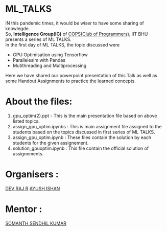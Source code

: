 # ML_TALKS

IN this pandemic times, it would be wiser to have some sharing of knowlegde.<br>
So, <B>Intelligence Group(IG)</B> of <a href ="https://www.copsiitbhu.co.in/">COPS(Club of Programmers)</a>, IIT BHU presents a series of ML TALKS.<br>
In the first day of ML TALKS, the topic discussed were 
<ul>
  <li>GPU Optimisation using Tensorflow</li> 
  <li>Parallelesim with Pandas</li> 
  <li>Mutithreading and Multiprocessing</li>
</ul>

Here we have shared our powerpoint presentation of this Talk as well as some Handout Assignments to practice the learned concepts.

# About the files:

   1.  gpu_optim(2).ppt - This is the main presentation file based on above listed topics.
   2.  assign_gpu_optim.ipynbs : This is main assignment file assigned to the students based on the topics discussed in first series of ML TALKS.
   3.  <name>assign_gpu_optim.ipynb : These files contain the solution by each students for the given assignement.
   4.  solution_gpuoptim.ipynb : This file contain the official solution of assignements.
 
 
 # Organisers :
   
  <a href = "https://github.com/dev-raj-1729">DEV RAJ R</a>
  <a href = "https://github.com/AYUSH-ISHAN">AYUSH ISHAN</a>
  
 # Mentor :
  
  <a href = "https://github.com/hex-plex">SOMANTH SENDHIL KUMAR</a>
  
